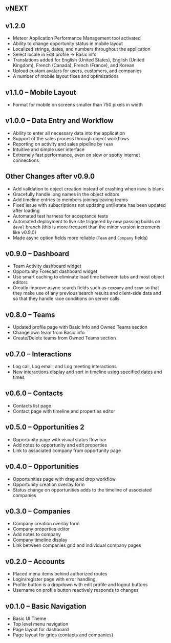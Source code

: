 ## vNEXT

## v1.2.0

* Meteor Application Performance Management tool activated
* Ability to change opportunity status in mobile layout
* Localized strings, dates, and numbers throughout the application
* Select locale in Edit profile -> Basic info
* Translations added for English (United States), English (United Kingdom),
French (Canada), French (France), and Korean
* Upload custom avatars for users, customers, and companies
* A number of mobile layout fixes and optimizations

## v1.1.0 – Mobile Layout

* Format for mobile on screens smaller than 750 pixels in width

## v1.0.0 – Data Entry and Workflow

* Ability to enter all necessary data into the application
* Support of the sales process through object workflows
* Reporting on activity and sales pipeline by `Team`
* Intuitive and simple user interface
* Extremely fast performance, even on slow or spotty internet connections

## Other Changes after v0.9.0

* Add validation to object creation instead of crashing when `Name` is blank
* Gracefully handle long names in the object editors
* Add timeline entries to members joining/leaving teams
* Fixed issue with subscriptions not updating until state has been updated after
loading
* Automated test harness for acceptance tests
* Automated deployment to live site triggered by new passing builds on `devel` 
branch (this is more frequent than the minor version increments like v0.9.0)
* Made async option fields more reliable (`Team` and `Company` fields)

## v0.9.0 – Dashboard

* Team Activity dashboard widget
* Opportunity Forecast dashboard widget
* Use smart caching to eliminate load time between tabs and most object editors
* Greatly improve async search fields such as `company` and `team` so that they 
make use of any previous search results and client-side data and so that they 
handle race conditions on server calls

## v0.8.0 – Teams

* Updated profile page with Basic Info and Owned Teams section
* Change own team from Basic Info
* Create/Delete teams from Owned Teams section

## v0.7.0 – Interactions

* Log call, Log email, and Log meeting interactions
* New interactions display and sort in timeline using specified dates and times

## v0.6.0 – Contacts

* Contacts list page
* Contact page with timeline and properties editor

## v0.5.0 – Opportunities 2

* Opportunity page with visual status flow bar
* Add notes to opportunity and edit properties
* Link to associated company from opportunity page

## v0.4.0 – Opportunities

* Opportunities page with drag and drop workflow
* Opportunity creation overlay form
* Status change on opportunities adds to the timeline of associated companies

## v0.3.0 – Companies

* Company creation overlay form
* Company properties editor
* Add notes to company
* Company timeline display
* Link between companies grid and individual company pages

## v0.2.0 – Accounts

* Placed menu items behind authorized routes
* Login/register page with error handling
* Profile button is a dropdown with edit profile and logout buttons
* Username on profile button reactively responds to changes

## v0.1.0 – Basic Navigation

* Basic UI Theme
* Top level menu navigation
* Page layout for dashboard
* Page layout for grids (contacts and companies)

